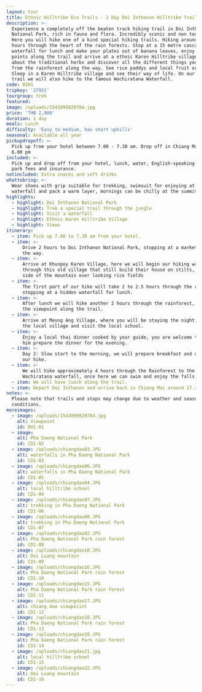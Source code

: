 ```yaml
---
layout: tour
title: Ethnic Hilltribe Eco Trails - 2 Day Doi Inthanon Hilltribe Trail
description: >-
  Experience a completely off the beaten track hiking trail in Doi Inthanon
  National Park, rich in fauna and flora. Incredibly scenic and non touristic.
  Here you will hike one of a kind special hiking trails. Hiking around 4 to 5
  hours through the heart of the rain forests. Stop at a 15 metre cascading
  waterfall for lunch and make your plates out of banana leaves, enjoy view
  points along the trail and arrive at a ethnic Karen Hilltribe village, learn
  about the traditional herbs and discover all the different things you can eat
  from the rainforest along the way. See rice paddys and local fruit orchards.
  Sleep in a Karen Hilltribe village and see their way of life. On our 2 day
  trail we will also hike to the famous Wachiratana Waterfall.
code: DIH1
tripkey: '27931'
tourgroup: trek
featured:
image: /uploads/1543899829784.jpg
price: 'THB 2,900'
duration: 1 day
meals: Lunch
difficulty: 'Easy to medium, has short uphills'
seasonal: Available all year
pickupdropoff: >-
  Pick up from your hotel between 7.00 - 7.30 am. Drop off in Chiang Mai around
  6.00 pm
included: >-
  Pick up and drop off from your hotel, lunch, water, English-speaking guide,
  park fees and insurance.
notincluded: Extra snacks and soft drinks
whattobring: >-
  Wear shoes with grip suitable for trekking, swimsuit for enjoying at the
  waterfall and pack a warm layer, mornings can be chilly at the summit.
highlights:
  - highlight: Doi Inthanon National Park
  - highlight: Trek a special trail through the jungle
  - highlight: Visit a waterfall
  - highlight: Ethnic Karen Hilltribe Village
  - highlight: Views
itinerary:
  - item: Pick up 7.00 to 7.30 am from your hotel.
  - item: >-
      Drive 2 hours to Doi Inthanon National Park, stopping at a market along
      the way.
  - item: >-
      Arrive at Khunpoy Karen Village, here we will begin our hiking walking
      through this old village that still build their house on stilts, on the
      side of the mountain over looking rice fields
  - item: >-
      The first part of our hike will take 2 to 2.5 hours through the rainforest
      stopping at a hidden waterfall for lunch.
  - item: >-
      After lunch we will hike another 2 hours through the rainforest, enjoying
      the viewpoint along the trail.
  - item: >-
      Arrive at Meung Ang Village, where you will be staying the night, explore
      the local village and visit the local school.
  - item: >-
      Enjoy a local thai dinner cooked by your guide, you are welcome to help
      him prepare the dinner for the evening.
  - item: >-
      Day 2: Slow start to the morning, we will prepare breakfast and depart for
      our hike.
  - item: >-
      We will hike approximately 4 hours through the Rainforest to the beautiful
      Wachiratana waterfall, once here we can swim and enjoy the falls.
  - item: We will have lunch along the trail.
  - item: Depart Doi Inthanon and arrive back in Chiang Mai around 17.30
notes: >-
  Please note that trails and stops may change due to weather and seasonal
  conditions.
moreimages:
  - image: /uploads/1543899829784.jpg
    alt: Viewpoint
    id: DH1-01
  - image:
    alt: Pha Daeng National Park
    id: CD1-02
  - image: /uploads/chiangdao03.JPG
    alt: waterfalls in Pha Daeng National Park
    id: CD1-03
  - image: /uploads/chiangdao06.JPG
    alt: waterfalls in Pha Daeng National Park
    id: CD1-05
  - image: /uploads/chiangdao04.JPG
    alt: local hilltribe school
    id: CD1-04
  - image: /uploads/chiangdao07.JPG
    alt: trekking in Pha Daeng National Park
    id: CD1-06
  - image: /uploads/chiangdao08.JPG
    alt: trekking in Pha Daeng National Park
    id: CD1-07
  - image: /uploads/chiangdao02.JPG
    alt: Pha Daeng National Park rain forest
    id: CD1-08
  - image: /uploads/chiangdao10.JPG
    alt: Doi Luang mountain
    id: CD1-09
  - image: /uploads/chiangdao16.JPG
    alt: Pha Daeng National Park rain forest
    id: CD1-10
  - image: /uploads/chiangdao15.JPG
    alt: Pha Daeng National Park rain forest
    id: CD1-11
  - image: /uploads/chiangdao17.JPG
    alt: chiang dao viewpoiint
    id: CD1-12
  - image: /uploads/chiangdao18.JPG
    alt: Pha Daeng National Park rain forest
    id: CD1-13
  - image: /uploads/chiangdao20.JPG
    alt: Pha Daeng National Park rain forest
    id: CD1-14
  - image: /uploads/chiangdao21.jpg
    alt: local hilltribe school
    id: CD1-15
  - image: /uploads/chiangdao22.JPG
    alt: Doi Luang mountain
    id: CD1-16
---
```


